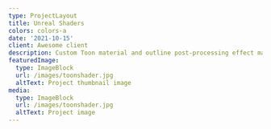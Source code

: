 ```yaml
---
type: ProjectLayout
title: Unreal Shaders
colors: colors-a
date: '2021-10-15'
client: Awesome client
description: Custom Toon material and outline post-processing effect made in Unreal
featuredImage:
  type: ImageBlock
  url: /images/toonshader.jpg
  altText: Project thumbnail image
media:
  type: ImageBlock
  url: /images/toonshader.jpg
  altText: Project image
---
```

